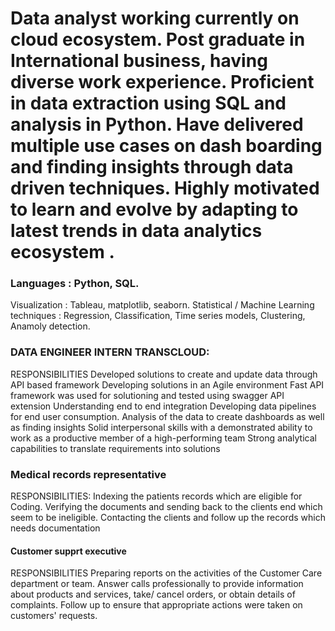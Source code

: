# Data analyst working currently on cloud ecosystem. Post graduate in International business, having diverse work experience. Proficient in data extraction using SQL and analysis in Python. Have delivered multiple use cases on dash boarding and finding insights through data driven techniques. Highly motivated to learn and evolve by adapting to latest trends in data analytics ecosystem .


### Languages : Python, SQL.
Visualization : Tableau, matplotlib, seaborn.
Statistical / Machine Learning techniques :
Regression, Classification, Time series models,
Clustering, Anamoly detection.



### DATA ENGINEER INTERN TRANSCLOUD:
RESPONSIBILITIES
Developed solutions to create and update data through API based framework
Developing solutions in an Agile environment
Fast API framework was used for solutioning and tested using swagger API extension
Understanding end to end integration
Developing data pipelines for end user consumption.
Analysis of the data to create dashboards as well as finding insights
Solid interpersonal skills with a demonstrated ability to work as a productive member of a high-performing
team
Strong analytical capabilities to translate requirements into solutions


### Medical records representative
RESPONSIBILITIES:
Indexing the patients records which are eligible for Coding.
Verifying the documents and sending back to the clients end which seem to be ineligible.
Contacting the clients and follow up the records which needs documentation

#### Customer supprt executive
RESPONSIBILITIES
Preparing reports on the activities of the Customer Care department or team.
Answer calls professionally to provide information about products and services, take/ cancel orders, or
obtain details of complaints.
Follow up to ensure that appropriate actions were taken on customers' requests.
